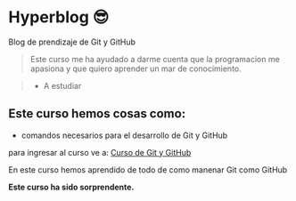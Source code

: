 # Hyperblog 😎
Blog de prendizaje de Git y GitHub

>Este curso me ha ayudado a darme cuenta que la programacion me apasiona y que quiero aprender un mar de conocimiento.

> - A estudiar

## Este curso hemos cosas como:
* comandos necesarios para el desarrollo de Git y GitHub

para ingresar al curso ve a: [Curso de Git y GitHub](https://platzi.com)

En este curso hemos aprendido de todo de como manenar Git como GitHub

**Este curso ha sido sorprendente.**
